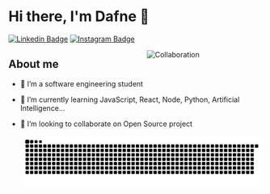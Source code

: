 # Hi there, I'm Dafne 👋

[![Linkedin Badge](https://img.shields.io/badge/-Dafne%20Moretti-6633cc?style=flat-circle&logo=Linkedin&logoColor=white&link=https://www.linkedin.com/in/DafneMoretti/)](https://www.linkedin.com/in/DafneMoretti/) 
[![Instagram Badge](https://img.shields.io/badge/-daf_coding-6633cc?style=flat-circle&logo=Instagram&logoColor=white&link=mailto:daf_coding)](https://www.instagram.com/daf_coding/)

<img align='right' alt="Collaboration" src="https://media.giphy.com/media/IoP0PvbbSWGAM/source.gif" width="230"/>

## About me

- 🔭 I’m a software engineering student 
- 🌱 I’m currently learning JavaScript, React, Node, Python, Artificial Intelligence...
- 👯 I’m looking to collaborate on Open Source project




  ![Snake animation](https://github.com/DafneM/DafneM/blob/output/github-contribution-grid-snake.svg)
